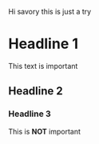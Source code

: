 Hi savory
this is just a try

# Headline 1
This text is important

## Headline 2

### Headline 3
This is **NOT** important
